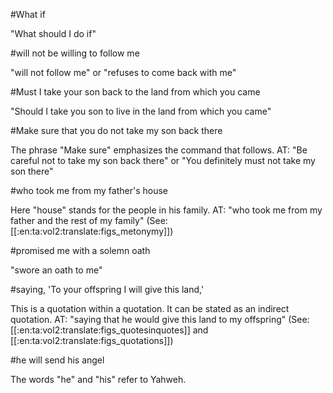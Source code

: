 #What if

"What should I do if"

#will not be willing to follow me

"will not follow me" or "refuses to come back with me"

#Must I take your son back to the land from which you came

"Should I take you son to live in the land from which you came"

#Make sure that you do not take my son back there

The phrase "Make sure" emphasizes the command that follows. AT: "Be careful not to take my son back there" or "You definitely must not take my son there"

#who took me from my father's house

Here "house" stands for the people in his family. AT: "who took me from my father and the rest of my family" (See: [[:en:ta:vol2:translate:figs_metonymy]])

#promised me with a solemn oath

"swore an oath to me"

#saying, 'To your offspring I will give this land,'

This is a quotation within a quotation. It can be stated as an indirect quotation. AT: "saying that he would give this land to my offspring" (See: [[:en:ta:vol2:translate:figs_quotesinquotes]] and [[:en:ta:vol2:translate:figs_quotations]])

#he will send his angel

The words "he" and "his" refer to Yahweh.